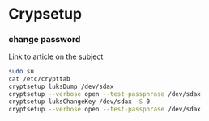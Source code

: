 # Crypsetup

### change password
[Link to article on the subject](https://www.cyberciti.biz/security/how-to-change-luks-disk-encryption-passphrase-in-linux/)

``` bash
sudo su
cat /etc/crypttab
cryptsetup luksDump /dev/sdax
cryptsetup --verbose open --test-passphrase /dev/sdax
cryptsetup luksChangeKey /dev/sdax -S 0
cryptsetup --verbose open --test-passphrase /dev/sdax
```